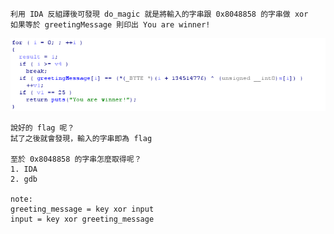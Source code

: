 ```
利用 IDA 反組譯後可發現 do_magic 就是將輸入的字串跟 0x8048858 的字串做 xor
如果等於 greetingMessage 則印出 You are winner!
```

![image](https://github.com/dreamisadream/CTF/blob/master/picoCTF2018/quackme/quackme1.png)

```
說好的 flag 呢？
試了之後就會發現，輸入的字串即為 flag

至於 0x8048858 的字串怎麼取得呢？
1. IDA
2. gdb

note:
greeting_message = key xor input
input = key xor greeting_message
```
